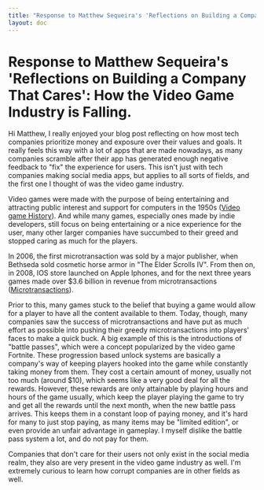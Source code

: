 ```yaml
---
title: "Response to Matthew Sequeira's 'Reflections on Building a Company That Cares'"
layout: doc
---
```


# Response to Matthew Sequeira's 'Reflections on Building a Company That Cares': How the Video Game Industry is Falling.

Hi Matthew, I really enjoyed your blog post reflecting on how most tech companies prioritize money and exposure over their values and goals. It really feels this way with a lot of apps that are made nowadays, as many companies scramble after their app has generated enough negative feedback to "fix" the experience for users. This isn't just with tech companies making social media apps, but applies to all sorts of fields, and the first one I thought of was the video game industry.

Video games were made with the purpose of being entertaining and attracting public interest and support for computers in the 1950s ([Video game History](https://americanhistory.si.edu/collections/object-groups/the-father-of-the-video-game-the-ralph-baer-prototypes-and-electronic-games/video-game-history#:~:text=These%20early%20computer%20programmers%20weren,large%20companies%20could%20afford%20them.)). And while many games, especially ones made by indie developers, still focus on being entertaining or a nice experience for the user, many other larger companies have succumbed to their greed and stopped caring as much for the players. 

In 2006, the first microtransaction was sold by a major publisher, when Bethseda sold cosmetic horse armor in "The Elder Scrolls IV". From then on, in 2008, IOS store launched on Apple Iphones, and for the next three years games made over $3.6 billion in revenue from microtransactions ([Microtransactions](https://en.wikibooks.org/wiki/Lentis/Microtransactions_in_Videogames#:~:text=The%20first%20microtransaction%20sold%20by,cosmetic%20item%20was%20too%20much.)). 

Prior to this, many games stuck to the belief that buying a game would allow for a player to have all the content available to them. Today, though, many companies saw the success of microtransactions and have put as much effort as possible into pushing their greedy microtransactions into players' faces to make a quick buck. A big example of this is the introductions of "battle passes", which were a concept popularized by the video game Fortnite. These progression based unlock systems are basically a company's way of keeping players hooked into the game while constantly taking money from them. They cost a certain amount of money, usually not too much (around $10), which seems like a very good deal for all the rewards. However, these rewards are only attainable by playing hours and hours of the game usually, which keep the player playing the game to try and get all the rewards until the next month, when the new battle pass arrives. This keeps them in a constant loop of paying money, and it's hard for many to just stop paying, as many items may be "limited edition", or even provide an unfair advantage in gameplay. I myself dislike the battle pass system a lot, and do not pay for them.

Companies that don't care for their users not only exist in the social media realm, they also are very present in the video game industry as well. I'm extremely curious to learn how corrupt companies are in other fields as well.